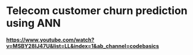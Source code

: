 
# Telecom customer churn prediction using ANN
#### https://www.youtube.com/watch?v=MSBY28IJ47U&list=LL&index=1&ab_channel=codebasics
